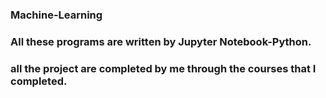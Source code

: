 ### Machine-Learning
### All these programs are written by Jupyter Notebook-Python.
### all the project are completed by me through the courses that I completed.
